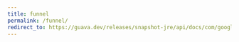 ```yaml
---
title: funnel
permalink: /funnel/
redirect_to: https://guava.dev/releases/snapshot-jre/api/docs/com/google/common/hash/Funnel.html
---
```

